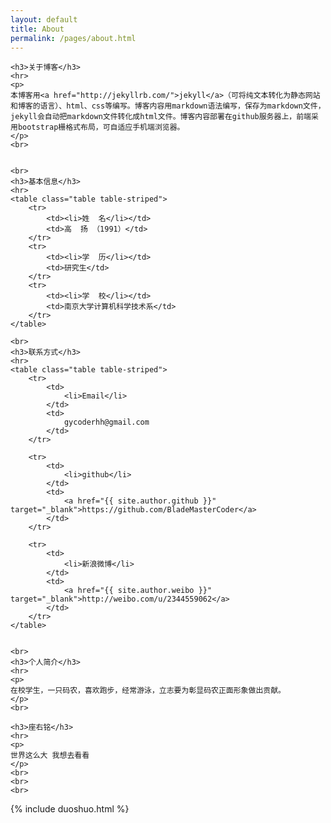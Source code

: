 ```yaml
---
layout: default
title: About
permalink: /pages/about.html
---
```


<div class="about">

	<h3>关于博客</h3>
	<hr>
	<p>
	本博客用<a href="http://jekyllrb.com/">jekyll</a>（可将纯文本转化为静态网站和博客的语言）、html、css等编写。博客内容用markdown语法编写，保存为markdown文件，jekyll会自动把markdown文件转化成html文件。博客内容部署在github服务器上，前端采用bootstrap栅格式布局，可自适应手机端浏览器。
	</p>
	<br>
	

	<br>
	<h3>基本信息</h3>
	<hr>
	<table class="table table-striped">
		<tr>
			<td><li>姓  名</li></td>    
			<td>高  扬 （1991）</td>
		</tr>
		<tr>
			<td><li>学  历</li></td>    
			<td>研究生</td>
		</tr>
		<tr>
			<td><li>学  校</li></td>    
			<td>南京大学计算机科学技术系</td>
		</tr>
	</table>

	<br>
	<h3>联系方式</h3>
	<hr>
	<table class="table table-striped">
		<tr>
			<td>
				<li>Email</li>
			</td>  
			<td>
				gycoderhh@gmail.com			
			</td>
		</tr>

		<tr>
			<td>
				<li>github</li>
			</td>  
			<td>
				<a href="{{ site.author.github }}" target="_blank">https://github.com/BladeMasterCoder</a>
			</td>  
		</tr>

		<tr>
			<td>
				<li>新浪微博</li>
			</td> 
			<td>
				<a href="{{ site.author.weibo }}" target="_blank">http://weibo.com/u/2344559062</a>
			</td> 
		</tr>
	</table>


	<br>
	<h3>个人简介</h3>
	<hr>
	<p>
	在校学生，一只码农，喜欢跑步，经常游泳，立志要为彰显码农正面形象做出贡献。
	</p>
	<br>

	<h3>座右铭</h3>
	<hr>
	<p>
	世界这么大 我想去看看
	</p>
	<br>
	<br> 
	<br>
	
	
</div>
<div>
{% include duoshuo.html %}
</div>
